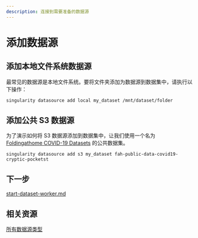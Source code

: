 ```yaml
---
description: 连接到需要准备的数据源
---
```


# 添加数据源

## 添加本地文件系统数据源

最常见的数据源是本地文件系统。要将文件夹添加为数据源到数据集中，请执行以下操作：

```sh
singularity datasource add local my_dataset /mnt/dataset/folder
```

## 添加公共 S3 数据源

为了演示如何将 S3 数据源添加到数据集中，让我们使用一个名为 [Foldingathome COVID-19 Datasets](https://registry.opendata.aws/foldingathome-covid19/) 的公共数据集。

```
singularity datasource add s3 my_dataset fah-public-data-covid19-cryptic-pocketst 
```

## 下一步

[start-dataset-worker.md](start-dataset-worker.md "mention")

## 相关资源

[所有数据源类型](../cli-reference/datasource/add/)